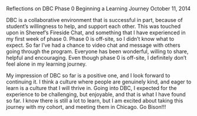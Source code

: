 Reflections on DBC Phase 0
Beginning a Learning Journey
October 11, 2014

DBC is a collaborative environment that is successful in part, because of student’s willingness to help, and support each other. This was touched upon in Shereef’s Fireside Chat, and something that I have experienced in my first week of phase 0. Phase 0 is off-site, so I didn’t know what to expect.  So far I’ve had a chance to video chat and message with others going through the program. Everyone has been wonderful, willing to share, helpful and encouraging. Even though phase 0 is off-site, I definitely don’t feel alone in my learning journey.

My impression of DBC so far is a positive one, and I look forward to continuing it. I think a culture where people are genuinely kind, and eager to learn is a culture that I will thrive in. Going into DBC, I expected for the experience to be challenging, but enjoyable, and that is what I have found so far. I know there is still a lot to learn, but I am excited about taking this journey with my cohort, and meeting them in Chicago. Go Bison!!!
